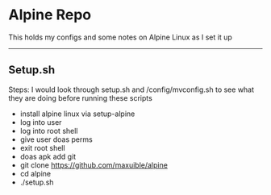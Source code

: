 # Alpine Repo
This holds my configs and some notes on Alpine Linux as I set it up

---

## Setup.sh
Steps:
I would look through setup.sh and /config/mvconfig.sh to see what they are doing before running these scripts
- install alpine linux via setup-alpine
- log into user
- log into root shell
- give user doas perms
- exit root shell
- doas apk add git
- git clone https://github.com/maxuible/alpine
- cd alpine
- ./setup.sh
